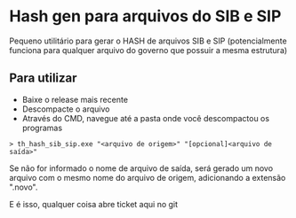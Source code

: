 # Hash gen para arquivos do SIB e SIP

Pequeno utilitário para gerar o HASH de arquivos SIB e SIP (potencialmente funciona para qualquer arquivo do governo que possuir a mesma estrutura)

## Para utilizar

- Baixe o release mais recente
- Descompacte o arquivo
- Através do CMD, navegue até a pasta onde você descompactou os programas

```
> th_hash_sib_sip.exe "<arquivo de origem>" "[opcional]<arquivo de saída>"
```

Se não for informado o nome de arquivo de saída, será gerado um novo arquivo com o mesmo nome do arquivo de origem, adicionando a extensão ".novo".

E é isso, qualquer coisa abre ticket aqui no git
